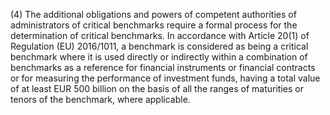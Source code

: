 (4) The additional obligations and powers of competent authorities of administrators of critical benchmarks require a formal process for the determination of critical benchmarks. In accordance with Article 20(1) of Regulation (EU) 2016/1011, a benchmark is considered as being a critical benchmark where it is used directly or indirectly within a combination of benchmarks as a reference for financial instruments or financial contracts or for measuring the performance of investment funds, having a total value of at least EUR 500 billion on the basis of all the ranges of maturities or tenors of the benchmark, where applicable.